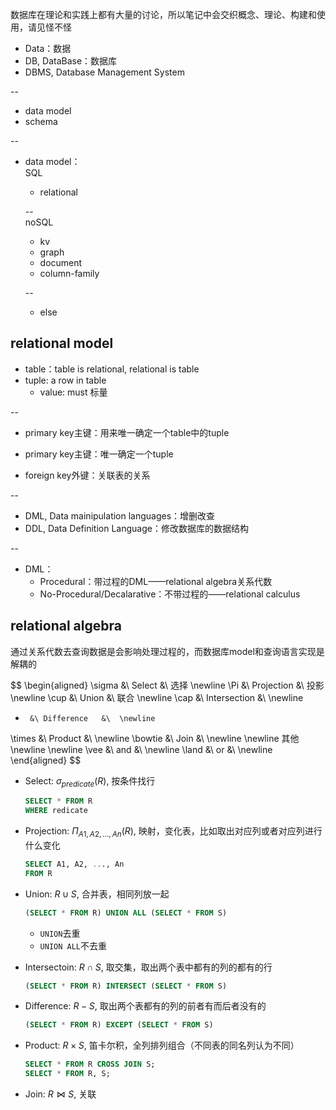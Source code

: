 数据库在理论和实践上都有大量的讨论，所以笔记中会交织概念、理论、构建和使用，请见怪不怪

+ Data：数据
+ DB, DataBase：数据库
+ DBMS, Database Management System

--

+ data model
+ schema

--

+ data model：    
	SQL
	+ relational
	
	--  
	noSQL
	+ kv
	+ graph
	+ document
	+ column-family
	
	--
	+ else

## relational model

+ table：table is relational, relational is table
+ tuple: a row in table
	+ value: must 标量

--

+ primary key主键：用来唯一确定一个table中的tuple

+ primary key主键：唯一确定一个tuple
+ foreign key外键：关联表的关系

--

+ DML, Data mainipulation languages：增删改查
+ DDL, Data Definition Language：修改数据库的数据结构

--

+ DML：
	+ Procedural：带过程的DML——relational algebra关系代数
	+ No-Procedural/Decalarative：不带过程的——relational calculus

## relational algebra
通过关系代数去查询数据是会影响处理过程的，而数据库model和查询语言实现是解耦的

$$
\begin{aligned}
\sigma  &\ Select       &\ 选择  \newline
\Pi     &\ Projection   &\ 投影  \newline
\cup    &\ Union        &\ 联合 \newline
\cap    &\ Intersection &\  \newline
-      &\ Difference   &\  \newline
\times  &\ Product      &\  \newline
\bowtie &\ Join         &\  \newline
\newline
其他
\newline
\newline
\vee    &\ and          &\  \newline
\land   &\ or           &\  \newline
\end{aligned}
$$

+ Select: $\sigma_{predicate}(R)$, 按条件找行
	```sql
	SELECT * FROM R
	WHERE redicate
	```

+ Projection: $\Pi_{A1, A2, ..., An}(R)$, 映射，变化表，比如取出对应列或者对应列进行什么变化
	```sql
	SELECT A1, A2, ..., An
	FROM R
	```

+ Union: $R \cup S$, 合并表，相同列放一起
	```sql
	(SELECT * FROM R) UNION ALL (SELECT * FROM S)
	```

	+ `UNION`去重
	+ `UNION ALL`不去重

+ Intersectoin: $R \cap S$, 取交集，取出两个表中都有的列的都有的行
	```sql
	(SELECT * FROM R) INTERSECT (SELECT * FROM S)
	```

+ Difference: $R - S$, 取出两个表都有的列的前者有而后者没有的
	```sql
	(SELECT * FROM R) EXCEPT (SELECT * FROM S)
	```

+ Product: $R \times S$, 笛卡尔积，全列排列组合（不同表的同名列认为不同）
	```sql
	SELECT * FROM R CROSS JOIN S;
	SELECT * FROM R, S;
	```

+ Join: $R \bowtie S$, 关联
	```sql
	```
